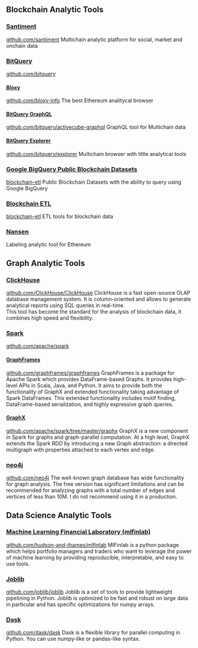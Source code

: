 ## Blockchain Analytic Tools
### [Santiment](https://santiment.net/)
[github.com/santiment](https://github.com/santiment)
Multichain analytic platform for social, market and onchain data
### [BitQuery](https://bitquery.io/)
[github.com/bitquery](https://github.com/bitquery)
#### [Bloxy](https://bloxy.info/)
[github.com/bloxy-info](https://github.com/bloxy-info)
The best Ethereum analitycal browser
#### [BitQuery GraphQL](https://bitquery.io/labs/graphql)
[github.com/bitquery/activecube-graphql](https://github.com/bitquery/activecube-graphql)
GraphQL tool for Multichain data
#### [BitQuery Explorer](https://explorer.bitquery.io/)
[github.com/bitquery/explorer](https://github.com/bitquery/explorer)
Multichain browser with little analytical tools
### [Google BigQuery Public Blockchain Datasets](https://console.cloud.google.com/bigquery?p=blockchain-etl)
[blockchain-etl](https://github.com/blockchain-etl)
Public Blockchain Datasets with the ability to query using Google BigQuery
### [Blockchain ETL](https://github.com/blockchain-etl)
[blockchain-etl](https://github.com/blockchain-etl)
ETL tools for blockchain data
### [Nansen](https://nansen.ai/)
Labeling analytic tool for Ethereum



## Graph Analytic Tools
### [ClickHouse](https://clickhouse.tech/)
[github.com/ClickHouse/ClickHouse](https://github.com/ClickHouse/ClickHouse)
ClickHouse is a fast open-source OLAP database management system.
It is column-oriented and allows to generate analytical reports using SQL queries in real-time.  
This tool has become the standard for the analysis of blockchain data, it combines high speed and flexibility.
### [Spark](https://spark.apache.org/)
[github.com/apache/spark](https://github.com/apache/spark)
#### [GraphFrames](https://graphframes.github.io/graphframes)
[github.com/graphframes/graphframes](https://github.com/graphframes/graphframes)
GraphFrames is a package for Apache Spark which provides DataFrame-based Graphs. It provides high-level APIs in Scala, Java, and Python. It aims to provide both the functionality of GraphX and extended functionality taking advantage of Spark DataFrames. This extended functionality includes motif finding, DataFrame-based serialization, and highly expressive graph queries.
#### [GraphX](https://spark.apache.org/docs/latest/graphx-programming-guide.html)
[github.com/apache/spark/tree/master/graphx](https://github.com/apache/spark/tree/master/graphx)
GraphX is a new component in Spark for graphs and graph-parallel computation. At a high level, GraphX extends the Spark RDD by introducing a new Graph abstraction: a directed multigraph with properties attached to each vertex and edge.
### [neo4j](https://neo4j.com/)
[github.com/neo4j](https://github.com/neo4j)
The well-known graph database has wide functionality for graph analysis. The free version has significant limitations and can be recommended for analyzing graphs with a total number of edges and vertices of less than 10M. I do not recommend using it in a production.
## Data Science Analytic Tools
### [Machine Learning Financial Laboratory (mlfinlab)](https://mlfinlab.readthedocs.io/)
[github.com/hudson-and-thames/mlfinlab](https://github.com/hudson-and-thames/mlfinlab)
MlFinlab is a python package which helps portfolio managers and traders who want to leverage the power of machine learning by providing reproducible, interpretable, and easy to use tools. 
### [Joblib](https://joblib.readthedocs.io/)
[github.com/joblib/joblib](https://github.com/joblib/joblib)
Joblib is a set of tools to provide lightweight pipelining in Python. Joblib is optimized to be fast and robust on large data in particular and has specific optimizations for numpy arrays.
### [Dask](https://dask.org/)
[github.com/dask/dask](https://github.com/dask/dask)
Dask is a flexible library for parallel computing in Python. You can use numpy-like or pandas-like syntax.
